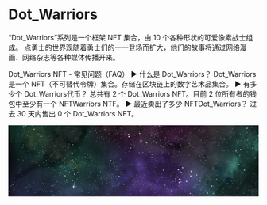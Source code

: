 # Dot_Warriors

“Dot_Warriors”系列是一个框架 NFT 集合，由 10 个各种形状的可爱像素战士组成。 点勇士的世界观随着勇士们的一一登场而扩大，他们的故事将通过网络漫画、网络杂志等各种媒体传播开来。

Dot_Warriors NFT - 常见问题（FAQ）
▶ 什么是 Dot_Warriors？
Dot_Warriors 是一个 NFT（不可替代令牌）集合。存储在区块链上的数字艺术品集合。
▶ 有多少个 Dot_Warriors代币？
总共有 2 个 Dot_Warriors NFT。目前 2 位所有者的钱包中至少有一个 NFTWarriors NTF。
▶ 最近卖出了多少 NFTDot_Warriors？
过去 30 天内售出 0 个 Dot_Warriors NFT。

![NFT](unnamed.jpg)


